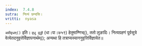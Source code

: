 ```yaml
---
index:  7.4.8
sutra:  नित्यं छन्दसि।
vritti:  nyasa
---
```


`अवीवृधत्()` इति। `वृधु वृद्धौ` (धा।पा।७५९) हेतुमाण्णिच्(), ततो लुङादिः। नित्यग्रहणं पूर्वसूत्रे वेत्येतदनुवृत्तेर्विज्ञापनार्थम्(); अन्यथा हि तत्राप्यस्याननुवृत्तिर्विज्ञायेत॥
